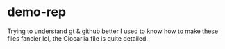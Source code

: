 # demo-rep
Trying to understand gt &amp; github better
I used to know how to make these files fancier lol, the Ciocarlia file is quite detailed.

